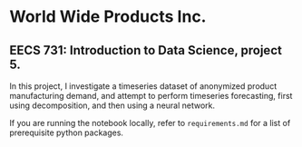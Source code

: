 # World Wide Products Inc.

## EECS 731: Introduction to Data Science, project 5.

In this project, I investigate a timeseries dataset of anonymized product manufacturing demand, and attempt to perform timeseries forecasting, first using decomposition, and then using a neural network.

If you are running the notebook locally, refer to `requirements.md` for a list of prerequisite python packages.
